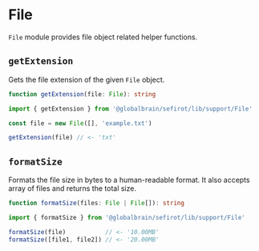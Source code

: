 # File

`File` module provides file object related helper functions.

## `getExtension`

Gets the file extension of the given `File` object.

```ts
function getExtension(file: File): string
```

```ts
import { getExtension } from '@globalbrain/sefirot/lib/support/File'

const file = new File([], 'example.txt')

getExtension(file) // <- 'txt'
```

## `formatSize`

Formats the file size in bytes to a human-readable format. It also accepts array of files and returns the total size.

```ts
function formatSize(files: File | File[]): string
```

```ts
import { formatSize } from '@globalbrain/sefirot/lib/support/File'

formatSize(file)           // <- '10.00MB'
formatSize([file1, file2]) // <- '20.00MB'
```
